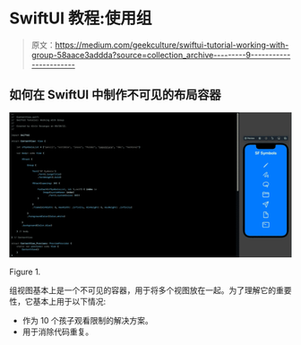 # SwiftUI 教程:使用组

> 原文：<https://medium.com/geekculture/swiftui-tutorial-working-with-group-58aace3addda?source=collection_archive---------9----------------------->

## 如何在 SwiftUI 中制作不可见的布局容器

![](img/0f6601c9ac5ca0c28211d3cd730e4ec3.png)

Figure 1.

组视图基本上是一个不可见的容器，用于将多个视图放在一起。为了理解它的重要性，它基本上用于以下情况:

*   作为 10 个孩子观看限制的解决方案。
*   用于消除代码重复。